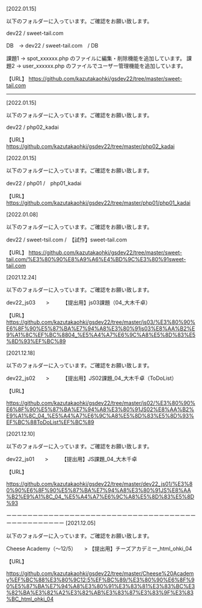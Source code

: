 [2022.01.15]

以下のフォルダーに入っています。ご確認をお願い致します。

dev22 / sweet-tail.com

DB　→ dev22 / sweet-tail.com　/ DB

課題1 → spot_xxxxxx.php のファイルに編集・削除機能を追加しています。
課題2 → user_xxxxxx.php のファイルでユーザー管理機能を追加しています。


【URL】
https://github.com/kazutakaohki/gsdev22/tree/master/sweet-tail.com


-------------------------------------------------------------------------------------------------------------------------
[2022.01.15]

以下のフォルダーに入っています。ご確認をお願い致します。

dev22 / php02_kadai

【URL】
https://github.com/kazutakaohki/gsdev22/tree/master/php02_kadai



[2022.01.15]

以下のフォルダーに入っています。ご確認をお願い致します。

dev22 / php01 /　php01_kadai

【URL】
https://github.com/kazutakaohki/gsdev22/tree/master/php01/php01_kadai



[2022.01.08]

以下のフォルダーに入っています。ご確認をお願い致します。

dev22 / sweet-tsil.com /　【試作】sweet-tail.com

【URL】
https://github.com/kazutakaohki/gsdev22/tree/master/sweet-tail.com/%E3%80%90%E8%A9%A6%E4%BD%9C%E3%80%91sweet-tail.com



[2021.12.24]

以下のフォルダーに入っています。ご確認をお願い致します。

dev22_js03　　>　　　【提出用】js03課題（04_大木千卓）

【URL】
https://github.com/kazutakaohki/gsdev22/tree/master/js03/%E3%80%90%E6%8F%90%E5%87%BA%E7%94%A8%E3%80%91js03%E8%AA%B2%E9%A1%8C%EF%BC%8804_%E5%A4%A7%E6%9C%A8%E5%8D%83%E5%8D%93%EF%BC%89



[2021.12.18]

以下のフォルダーに入っています。ご確認をお願い致します。

dev22_js02　　>　　　【提出用】JS02課題_04_大木千卓（ToDoList）

【URL】




https://github.com/kazutakaohki/gsdev22/tree/master/js02/%E3%80%90%E6%8F%90%E5%87%BA%E7%94%A8%E3%80%91JS02%E8%AA%B2%E9%A1%8C_04_%E5%A4%A7%E6%9C%A8%E5%8D%83%E5%8D%93%EF%BC%88ToDoList%EF%BC%89


[2021.12.10]

以下のフォルダーに入っています。ご確認をお願い致します。

dev22_js01　　>　　　【提出用】JS課題_04_大木千卓

【URL】

https://github.com/kazutakaohki/gsdev22/tree/master/dev22_js01/%E3%80%90%E6%8F%90%E5%87%BA%E7%94%A8%E3%80%91JS%E8%AA%B2%E9%A1%8C_04_%E5%A4%A7%E6%9C%A8%E5%8D%83%E5%8D%93

ーーーーーーーーーーーーーーーーーーーーーーーーーーーーーーーーーーーーーーーーーーーーーーー
[2021.12.05]

以下のフォルダーに入っています。ご確認をお願い致します。

Cheese Academy（〜12/5）　　>  【提出用】チーズアカデミー_html_ohki_04

【URL】

https://github.com/kazutakaohki/gsdev22/tree/master/Cheese%20Academy%EF%BC%88%E3%80%9C12:5%EF%BC%89/%E3%80%90%E6%8F%90%E5%87%BA%E7%94%A8%E3%80%91%E3%83%81%E3%83%BC%E3%82%BA%E3%82%A2%E3%82%AB%E3%83%87%E3%83%9F%E3%83%BC_html_ohki_04
